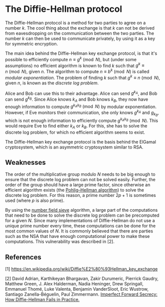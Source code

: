 ﻿# The Diffie-Hellman protocol

The Diffie-Hellman protocol is a method for two parties to agree on a number $k$. The cool thing about the exchange is that $k$ can not be derived from eavesdropping on the communication between the two parties. The number $k$ can then be used to communicate privately, by using it as a key for symmetric encryption.

The main idea behind the Diffie-Hellman key exchange protocol, is that it's possible to efficiently compute $n \equiv g^k \pmod{N}$, but (under some assumptions) no efficient algorithm is known to find $k$ such that $g^k \equiv n \pmod{N}$, given $n$. The algorithm to compute $n \equiv b^k \pmod{N}$ is called *modular exponentiation*. The problem of finding $k$ such that $g^k \equiv n \pmod{N}$, given $n$, is known as the *discrete log problem*.

Alice and Bob can use this to their advantage. Alice can send $g^{k_A}$, and Bob can send $g^{k_B}$. Since Alice knows $k_A$ and Bob knows $k_B$, they now have enough information to compute $g^{k_A k_B} \pmod{N}$ by modular exponentiation. However, if Eve monitors their communication, she only knows $g^{k_A}$ and $g_{k_B}$, which is not enough information to efficiently compute $g^{k_A k_B} \pmod{N}$. This would require Eve to find either $k_A$ or $k_B$. For this, she has to solve the discrete log problem, for which no efficient algorithm seems to exist.

The Diffie-Hellman key exchange protocol is the basis behind the ElGamal cryptosystem, which is an asymmetric cryptosystem similar to RSA.

## Weaknesses

The order of the multiplicative group modulo $N$ needs to be big enough to ensure that the discrete log problem can not be solved easily. Further, the order of the group should have a large prime factor, since otherwise an efficient algorithm exists (the [Pohlig–Hellman algorithm](https://en.wikipedia.org/wiki/Pohlig%E2%80%93Hellman_algorithm)) to solve the discrete log problem. For this reason, a prime number $2p + 1$ is sometimes used (where $p$ is also prime). 

By using the [number field sieve](https://en.wikipedia.org/wiki/Number_field_sieve) algorithm, a large part of the computations that need to be done to solve the discrete log problem can be precomputed for a given $N$. Since many implementations of Diffie-Hellman do not use a unique prime number every time, these computations can be done for the most common values of $N$. It is commonly believed that there are parties such as the NSA that have enough computational power to make these computations. This vulnerability was described in [2].

## References

[1] https://en.wikipedia.org/wiki/Diffie%E2%80%93Hellman_key_exchange

[2] David Adrian, Karthikeyan Bhargavan, Zakir Durumeric, Pierrick Gaudry, Matthew Green, J. Alex Halderman, Nadia Heninger, Drew Springall, Emmanuel Thomé, Luke Valenta, Benjamin VanderSloot, Eric Wustrow, Santiago Zanella-Béguelin, Paul Zimmermann. [Imperfect Forward Secrecy: How Diffie-Hellman Fails in Practice.](https://weakdh.org/imperfect-forward-secrecy-ccs15.pdf)

